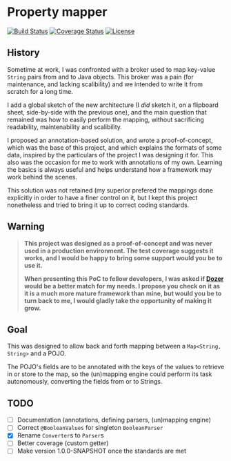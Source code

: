# Property mapper

[![Build Status][1]][2]
[![Coverage Status][3]][4]
[![License][5]][6]

## History

Sometime at work, I was confronted with a broker used to map key-value ``String`` pairs from and to
Java objects. This broker was a pain (for maintenance, and lacking scalibility) and we intended to
write it from scratch for a long time.

I add a global sketch of the new architecture (I *did* sketch it, on a flipboard sheet, side-by-side
with the previous one), and the main question that remained was how to easily perform the mapping,
without sacrificing readability, maintenability and scalibility.

I proposed an annotation-based solution, and wrote a proof-of-concept, which was the base of this
project, and which explains the formats of some data, inspired by the particulars of the project I
was designing it for. This also was the occasion for me to work with annotations of my own. Learning
the basics is always useful and helps understand how a framework may work behind the scenes.

This solution was not retained (my superior prefered the mappings done explicitly in order to have a
finer control on it, but I kept this project nonetheless and tried to bring it up to correct coding
standards.

## Warning

> **This project was designed as a proof-of-concept and was never used in a production environment.
The test coverage suggests it works, and I would be happy to bring some support would you be to use
it.**
>
> **When presenting this PoC to fellow developers, I was asked if [Dozer][7] would be a better match
for my needs. I propose you check on it as it is a much more mature framework than mine, but would
you be to turn back to me, I would gladly take the opportunity of making it grow.**

## Goal

This was designed to allow back and forth mapping between a ``Map<String, String>`` and a POJO.

The POJO's fields are to be annotated with the keys of the values to retrieve in or store to the
map, so the (un)mapping engine could perform its task autonomously, converting the fields from or to
Strings.

## TODO

* [ ] Documentation (annotations, defining parsers, (un)mapping engine)
* [ ] Correct ``@BooleanValues`` for singleton ``BooleanParser``
* [x] Rename ``Converter``s to ``Parser``s
* [ ] Better coverage (custom getter)
* [ ] Make version 1.0.0-SNAPSHOT once the standards are met

[1]: http://img.shields.io/travis/cyChop/property-mapper/master.svg
[2]: https://travis-ci.org/cyChop/property-mapper
[3]: http://img.shields.io/coveralls/cyChop/property-mapper/master.svg
[4]: https://coveralls.io/r/cyChop/property-mapper?branch=master
[5]: https://img.shields.io/badge/license-New%20BSD-blue.svg
[6]: http://opensource.org/licenses/BSD-3-Clause
[7]: http://dozer.sourceforge.net/
